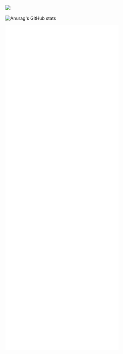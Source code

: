 ![](https://readme-typing-svg.demolab.com/?lines=Hi+there+👋)

![Anurag's GitHub stats](https://github-readme-stats.vercel.app/api?username=butlanys&show_icons=true&theme=tokyonight)

<!--<img align="center" src="/github-metrics.svg" alt="Metrics" width="50%" />-->
<img align="center" src="/github-metrics.svg" alt="Metrics" />


<!--
**butlanys/butlanys** is a ✨ _special_ ✨ repository because its `README.md` (this file) appears on your GitHub profile.

Here are some ideas to get you started:

- 🔭 I’m currently working on ...
- 🌱 I’m currently learning ...
- 👯 I’m looking to collaborate on ...
- 🤔 I’m looking for help with ...
- 💬 Ask me about ...
- 📫 How to reach me: ...
- 😄 Pronouns: ...
- ⚡ Fun fact: ...
-->
